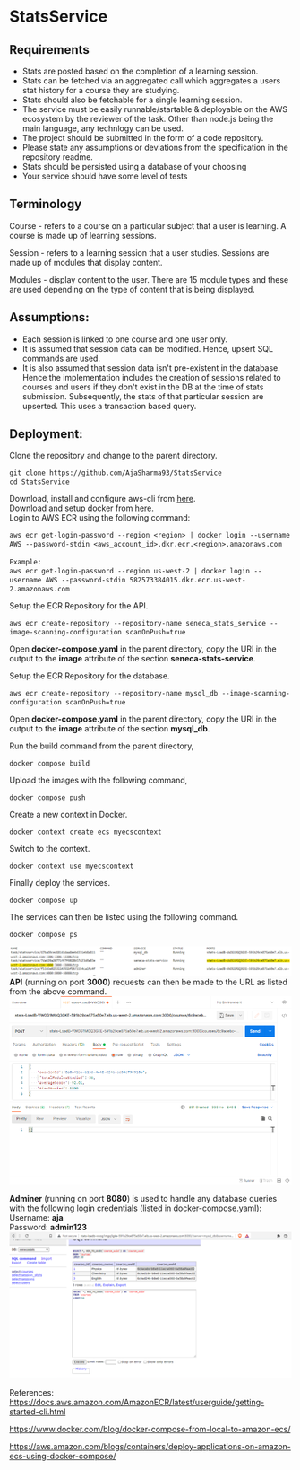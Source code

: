 # StatsService

## Requirements

- Stats are posted based on the completion of a learning session.
- Stats can be fetched via an aggregated call which aggregates a users stat history for a course they are studying.
- Stats should also be fetchable for a single learning session.
- The service must be easily runnable/startable & deployable on the
  AWS ecosystem by the reviewer of the task. Other than node.js being the main language, any technlogy can be
  used.
- The project should be submitted in the form of a code repository.
- Please state any assumptions or deviations from the specification in the repository readme.
- Stats should be persisted using a database of your choosing
- Your service should have some level of tests

## Terminology

Course - refers to a course on a particular subject that a user is learning. A course is made up of learning sessions.

Session - refers to a learning session that a user studies. Sessions are made up of modules that display content.

Modules - display content to the user. There are 15 module types and these are
used depending on the type of content that is being displayed.

## Assumptions:
* Each session is linked to one course and one user only.
* It is assumed that session data can be modified. Hence, upsert SQL commands are used.
* It is also assumed that session data isn't pre-existent in the database. Hence the implementation includes the creation of sessions related to courses and users if they don't exist in the DB at the time of stats submission. Subsequently, the stats of that particular session are upserted. This uses a transaction based query. 


## Deployment:
Clone the repository and change to the parent directory.
```
git clone https://github.com/AjaSharma93/StatsService
cd StatsService
```
Download, install and configure aws-cli from [here](https://aws.amazon.com/cli/).  
Download and setup docker from [here](https://www.docker.com/products/docker-desktop/).  
Login to AWS ECR using the following command:
```
aws ecr get-login-password --region <region> | docker login --username AWS --password-stdin <aws_account_id>.dkr.ecr.<region>.amazonaws.com

Example:
aws ecr get-login-password --region us-west-2 | docker login --username AWS --password-stdin 582573384015.dkr.ecr.us-west-2.amazonaws.com
```
Setup the ECR Repository for the API.
```
aws ecr create-repository --repository-name seneca_stats_service --image-scanning-configuration scanOnPush=true 
```
Open **docker-compose.yaml** in the parent directory, copy the URI in the output to the **image** attribute of the section **seneca-stats-service**. 

Setup the ECR Repository for the database.
```
aws ecr create-repository --repository-name mysql_db --image-scanning-configuration scanOnPush=true
```
Open **docker-compose.yaml** in the parent directory, copy the URI in the output to the **image** attribute of the section **mysql_db**. 

Run the build command from the parent directory,
```
docker compose build
```
Upload the images with the following command,
```
docker compose push
```
Create a new context in Docker.
```
docker context create ecs myecscontext
```
Switch to the context.
```
docker context use myecscontext
```
Finally deploy the services.
```
docker compose up
``` 
The services can then be listed using the following command.
```
docker compose ps
```
![plot](./documentation/container_ps.png)   
**API** (running on port **3000**) requests can then be made to the URL as listed from the above command. 
![plot](./documentation/postman_req.png) 

**Adminer** (running on port **8080**) is used to handle any database queries with the following login credentials (listed in docker-compose.yaml):  
Username: **aja**  
Password: **admin123**
![plot](./documentation/course_table_db.png) 

References:  
https://docs.aws.amazon.com/AmazonECR/latest/userguide/getting-started-cli.html  

https://www.docker.com/blog/docker-compose-from-local-to-amazon-ecs/  

https://aws.amazon.com/blogs/containers/deploy-applications-on-amazon-ecs-using-docker-compose/